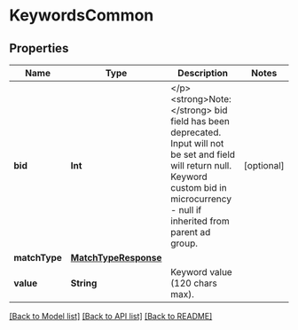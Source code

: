 # KeywordsCommon

## Properties
Name | Type | Description | Notes
------------ | ------------- | ------------- | -------------
**bid** | **Int** | &lt;/p&gt;&lt;strong&gt;Note:&lt;/strong&gt; bid field has been deprecated. Input will not be set and field will return null. Keyword custom bid in microcurrency - null if inherited from parent ad group. | [optional] 
**matchType** | [**MatchTypeResponse**](MatchTypeResponse.md) |  | 
**value** | **String** | Keyword value (120 chars max). | 

[[Back to Model list]](../README.md#documentation-for-models) [[Back to API list]](../README.md#documentation-for-api-endpoints) [[Back to README]](../README.md)



